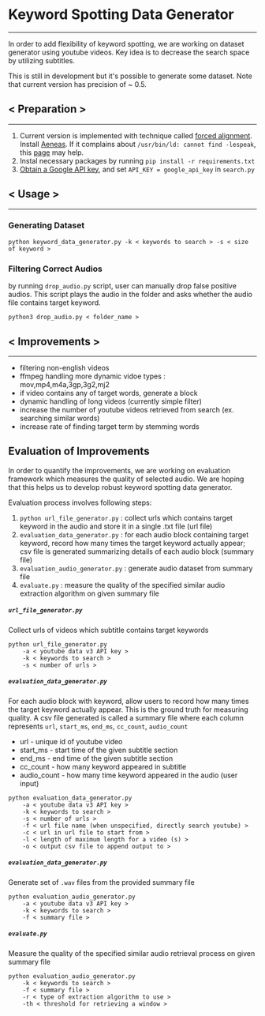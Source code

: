 # Keyword Spotting Data Generator
---
In order to add flexibility of keyword spotting, we are working on dataset generator using youtube videos. Key idea is to decrease the search space by utilizing subtitles.

This is still in development but it's possible to generate some dataset.
Note that current version has precision of ~ 0.5.

## < Preparation >
___
1. Current version is implemented with technique called [forced alignment](https://github.com/pettarin/forced-alignment-tools#definition-of-forced-alignment). Install [Aeneas](https://github.com/readbeyond/aeneas#system-requirements-supported-platforms-and-installation). If it complains about `/usr/bin/ld: cannot find -lespeak`, this [page](https://github.com/readbeyond/aeneas/issues/189) may help.
2. Instal necessary packages by running `pip install -r requirements.txt`
3. [Obtain a Google API key](https://support.google.com/googleapi/answer/6158862?hl=en), and set `API_KEY = google_api_key` in `search.py`

## < Usage >
___
### Generating Dataset

```
python keyword_data_generator.py -k < keywords to search > -s < size of keyword >
```

### Filtering Correct Audios
by running `drop_audio.py` script, user can manually drop false positive audios. This script plays the audio in the folder and asks whether the audio file contains target keyword.

```
python3 drop_audio.py < folder_name >
```

## < Improvements >
___
- filtering non-english videos
- ffmpeg handling more dynamic vidoe types : mov,mp4,m4a,3gp,3g2,mj2
- if video contains any of target words, generate a block
- dynamic handling of long videos (currently simple filter)
- increase the number of youtube videos retrieved from search (ex. searching similar words)
- increase rate of finding target term by stemming words

## Evaluation of Improvements
In order to quantify the improvements, we are working on evaluation framework which measures the quality of selected audio. We are hoping that this helps us to develop robust keyword spotting data generator.

Evaluation process involves following steps:

1. `python url_file_generator.py` : collect urls which contains target keyword in the audio and store it in a single .txt file (url file)
2. `evaluation_data_generator.py` : for each audio block containing target keyword, record how many times the target keyword actually appear; csv file is generated summarizing details of each audio block (summary file)
3. `evaluation_audio_generator.py` : generate audio dataset from summary file
4. `evaluate.py` : measure the quality of the specified similar audio extraction algorithm on given summary file

##### `url_file_generator.py`
Collect urls of videos which subtitle contains target keywords

```
python url_file_generator.py
	-a < youtube data v3 API key >
	-k < keywords to search >
	-s < number of urls >
```

##### `evaluation_data_generator.py`
For each audio block with keyword, allow users to record how many times the target keyword actually appear. This is the ground truth for measuring quality.
A csv file generated is called a summary file where each column represents `url`, `start_ms`, `end_ms`, `cc_count`, `audio_count`
- url - unique id of youtube video
- start_ms - start time of the given subtitle section
- end_ms - end time of the given subtitle section
- cc_count - how many keyword appeared in subtitle
- audio_count - how many time keyword appeared in the audio (user input)

```
python evaluation_data_generator.py
	-a < youtube data v3 API key >
	-k < keywords to search >
	-s < number of urls > 
	-f < url file name (when unspecified, directly search youtube) >
	-c < url in url file to start from >
	-l < length of maximum length for a video (s) >
	-o < output csv file to append output to >
```

##### `evaluation_data_generator.py`
Generate set of `.wav` files from the provided summary file

```
python evaluation_audio_generator.py
	-a < youtube data v3 API key >
	-k < keywords to search >
	-f < summary file >
```

##### `evaluate.py`
Measure the quality of the specified similar audio retrieval process on given summary file

```
python evaluation_audio_generator.py
	-k < keywords to search >
	-f < summary file >
	-r < type of extraction algorithm to use >
	-th < threshold for retrieving a window >
```
